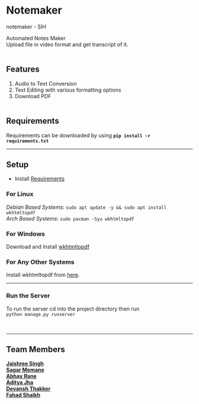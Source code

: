 # Notemaker
notemaker - SIH

Automated Notes Maker <br>
Upload file in video format and get transcript of it.
<br><br>

## Features
1. Audio to Text Conversion
2. Text Editing with various formatting options
3. Download PDF
<br><br>

## Requirements
  Requirements can be downloaded by using <b>`pip install -r requirements.txt`</b>

<hr>

## Setup
- Install [Requirements](https://github.com/Hack-ElitesX/notemaker/edit/main/README.md#requirements)

### For Linux
*Debian Based Systems*: `sudo apt update -y && sudo apt install wkhtmltopdf` <br/>
*Arch Based Systems*: `sudo pacman -Syu wkhtmltopdf`

### For Windows
Download and Install [wkhtmltopdf](https://github.com/wkhtmltopdf/packaging/releases/download/0.12.6-1/wkhtmltox-0.12.6-1.msvc2015-win64.exe)

### For Any Other Systems 
Install wkhtmltopdf from [here](https://wkhtmltopdf.org/downloads.html).

<hr>

### Run the Server
To run the server cd into the project directory then run <br>
`python manage.py runserver`

<br><hr>

## Team Members
[<b>Jaishree Singh</b>](https://github.com/Jaishree2310)<br>
[<b>Sagar Memane</b>](https://github.com/malcov-girl)<br>
[<b>Abhay Rane</b>](https://github.com/cyno-benzene)<br>
[<b>Aditya Jha</b>](https://github.com/aditya955)<br>
[<b>Devansh Thakker</b>](https://github.com/devanshthakker15)<br>
[<b>Fahad Shaikh</b>](https://github.com/iamfahadshaikh)<br>

